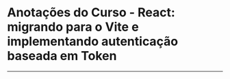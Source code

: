 # Anotações do Curso - React: migrando para o Vite e implementando autenticação baseada em Token
---
